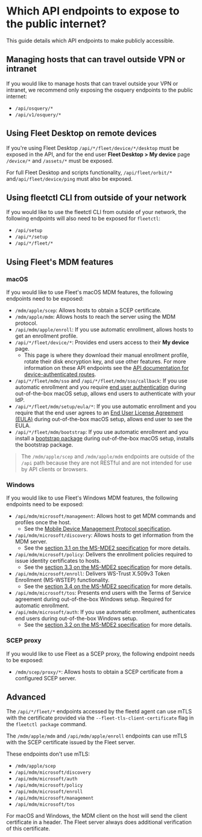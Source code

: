 # Which API endpoints to expose to the public internet?

This guide details which API endpoints to make publicly accessible.

## Managing hosts that can travel outside VPN or intranet

If you would like to manage hosts that can travel outside your VPN or intranet, we recommend only exposing the osquery endpoints to the public internet:

- `/api/osquery/*`
- `/api/v1/osquery/*`

## Using Fleet Desktop on remote devices

If you're using Fleet Desktop `/api/*/fleet/device/*/desktop` must be exposed in the API, and for the end user **Fleet Desktop > My device** page `/device/*` and `/assets/*` must be exposed.

For full Fleet Desktop and scripts functionality, `/api/fleet/orbit/*` and`/api/fleet/device/ping` must also be exposed.

## Using fleetctl CLI from outside of your network

If you would like to use the fleetctl CLI from outside of your network, the following endpoints will also need to be exposed for `fleetctl`:

- `/api/setup`
- `/api/*/setup`
- `/api/*/fleet/*`

## Using Fleet's MDM features

### macOS

If you would like to use Fleet's macOS MDM features, the following endpoints need to be exposed:

- `/mdm/apple/scep`: Allows hosts to obtain a SCEP certificate.
- `/mdm/apple/mdm`: Allows hosts to reach the server using the MDM protocol.
- `/api/mdm/apple/enroll`: If you use automatic enrollment, allows hosts to get an enrollment profile.
- `/api/*/fleet/device/*`: Provides end users access to their **My device** page.
  - This page is where they download their manual enrollment profile, rotate their disk encryption key, and use other features. For more information on these API endpoints see the [API documentation for device-authenticated routes](https://github.com/fleetdm/fleet/blob/main/docs/Contributing/reference/api-for-contributors.md#device-authenticated-routes).
- `/api/*/fleet/mdm/sso` and `/api/*/fleet/mdm/sso/callback`: If you use automatic enrollment and you require [end user authentication](https://fleetdm.com/docs/using-fleet/mdm-macos-setup-experience#end-user-authentication-and-eula) during out-of-the-box macOS setup, allows end users to authenticate with your IdP.
- `/api/*/fleet/mdm/setup/eula/*`: If you use automatic enrollment and you require that the end user agrees to an [End User License Agreement (EULA)](https://fleetdm.com/docs/using-fleet/mdm-macos-setup-experience#end-user-authentication-and-eula) during out-of-the-box macOS setup, allows end user to see the EULA.
- `/api/*/fleet/mdm/bootstrap`: If you use automatic enrollment and you install a [bootstrap package](https://fleetdm.com/docs/using-fleet/mdm-macos-setup-experience#bootstrap-package) during out-of-the-box macOS setup, installs the bootstrap package.

> The `/mdm/apple/scep` and `/mdm/apple/mdm` endpoints are outside of the `/api` path because they
> are not RESTful and are not intended for use by API clients or browsers.

### Windows

If you would like to use Fleet's Windows MDM features, the following endpoints need to be exposed:

- `/api/mdm/microsoft/management`: Allows host to get MDM commands and profiles once the host.
  - See the [Mobile Device Management Protocol specification](https://learn.microsoft.com/en-us/openspecs/windows_protocols/ms-mdm/33769a92-ac31-47ef-ae7b-dc8501f7104f).
- `/api/mdm/microsoft/discovery`: Allows hosts to get information from the MDM server.
  - See the [section 3.1 on the MS-MDE2 specification](https://learn.microsoft.com/en-us/openspecs/windows_protocols/ms-mde2/2681fd76-1997-4557-8963-cf656ab8d887) for more details.
- `/api/mdm/microsoft/policy`: Delivers the enrollment policies required to issue identity certificates to hosts.
  - See the [section 3.3 on the MS-MDE2 specification](https://learn.microsoft.com/en-us/openspecs/windows_protocols/ms-xcep/08ec4475-32c2-457d-8c27-5a176660a210) for more details.
- `/api/mdm/microsoft/enroll`: Delivers WS-Trust X.509v3 Token Enrollment (MS-WSTEP) functionality.
  - See the [section 3.4 on the MS-MDE2 specification](https://learn.microsoft.com/en-us/openspecs/windows_protocols/ms-wstep/4766a85d-0d18-4fa1-a51f-e5cb98b752ea) for more details.
- `/api/mdm/microsoft/tos`: Presents end users with the Terms of Service agreement during out-of-the-box Windows setup. Required for automatic enrollment.
- `/api/mdm/microsoft/auth`: If you use automatic enrollment, authenticates end users during out-of-the-box Windows setup. 
  - See the [section 3.2 on the MS-MDE2 specification](https://learn.microsoft.com/en-us/openspecs/windows_protocols/ms-mde2/27ed8c2c-0140-41ce-b2fa-c3d1a793ab4a) for more details.

### SCEP proxy

If you would like to use Fleet as a SCEP proxy, the following endpoint needs to be exposed:

- `/mdm/scep/proxy/*`: Allows hosts to obtain a SCEP certificate from a configured SCEP server.

## Advanced

The `/api/*/fleet/*` endpoints accessed by the fleetd agent can use mTLS with the certificate provided via the `--fleet-tls-client-certificate` flag in the `fleetctl package` command.

The `/mdm/apple/mdm` and `/api/mdm/apple/enroll` endpoints can use mTLS with the SCEP certificate issued by the Fleet server.

These endpoints don't use mTLS:
- `/mdm/apple/scep`
- `/api/mdm/microsoft/discovery`
- `/api/mdm/microsoft/auth`
- `/api/mdm/microsoft/policy`
- `/api/mdm/microsoft/enroll`
- `/api/mdm/microsoft/management`
- `/api/mdm/microsoft/tos`

For macOS and Windows, the MDM client on the host will send the client certificate in a header. The Fleet server always does additional verification of this certificate.

<meta name="category" value="guides">
<meta name="authorGitHubUsername" value="mike-j-thomas">
<meta name="authorFullName" value="Mike Thomas">
<meta name="publishedOn" value="2023-11-13">
<meta name="articleTitle" value="Which API endpoints to expose to the public internet?">
